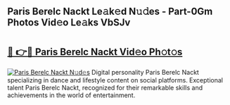 ## Paris Berelc Nackt Le𝚊k𝚎d N𝚞𝚍es - Part-0Gm Photos Vid𝚎o Le𝚊ks VbSJv

# <h2><a href="http://fbajok.evod.top/?m=Paris+Berelc+Nackt">🔗 👉🔴 Paris Berelc Nackt Vid𝚎o Ph𝚘t𝚘s</a></h2>

[![Paris Berelc Nackt N𝚞d𝚎s](https://i.imgur.com/8V9OHl7.gif)](http://fbajok.evod.top/?m=Paris+Berelc+Nackt)
Digital personality Paris Berelc Nackt specializing in dance and lifestyle content on social platforms. Exceptional talent Paris Berelc Nackt, recognized for their remarkable skills and achievements in the world of entertainment. 

